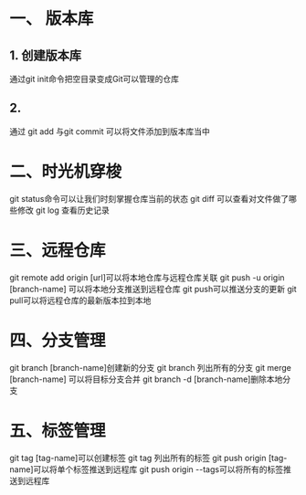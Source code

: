 # 一、 版本库
## 1. 创建版本库
通过git init命令把空目录变成Git可以管理的仓库
## 2. 
通过 git add 与git commit 可以将文件添加到版本库当中
# 二、时光机穿梭 
git status命令可以让我们时刻掌握仓库当前的状态
git diff 可以查看对文件做了哪些修改
git log 查看历史记录
# 三、远程仓库
git remote add origin [url]可以将本地仓库与远程仓库关联
git push -u origin [branch-name] 可以将本地分支推送到远程仓库
git push可以推送分支的更新
git pull可以将远程仓库的最新版本拉到本地
# 四、分支管理
git branch [branch-name]创建新的分支
git branch 列出所有的分支
git merge [branch-name] 可以将目标分支合并
git branch -d [branch-name]删除本地分支
# 五、标签管理
git tag [tag-name]可以创建标签
git tag 列出所有的标签
git push origin [tag-name]可以将单个标签推送到远程库
git push origin --tags可以将所有的标签推送到远程库
